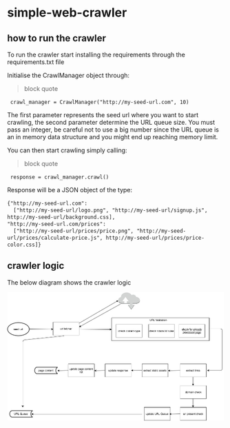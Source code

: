 # simple-web-crawler

## how to run the crawler

To run the crawler start installing the requirements through the requirements.txt file 

Initialise the CrawlManager object through: 

>block quote
     
     crawl_manager = CrawlManager("http://my-seed-url.com", 10)

The first parameter represents the seed url where you want to start crawling, the second parameter determine the URL queue size. You must pass an integer, be careful not to use a big number since the URL queue is an in memory data structure and you might end up reaching memory limit. 

You can then start crawling simply calling:

>block quote
     
     response = crawl_manager.crawl()

Response will be a JSON object of the type:

```
{"http://my-seed-url.com": 
  ["http://my-seed-url/logo.png", "http://my-seed-url/signup.js", http://my-seed-url/background.css],
"http://my-seed-url.com/prices":
  ["http://my-seed-url/prices/price.png", "http://my-seed-url/prices/calculate-price.js", http://my-seed-url/prices/price-color.css]}
```
## crawler logic

The below diagram shows the crawler logic

![Alt text](https://github.com/agastaldoDataxu/simple-web-crawler/blob/master/Simple%20Crawler.jpg "Simple Web Crawler diagram")

